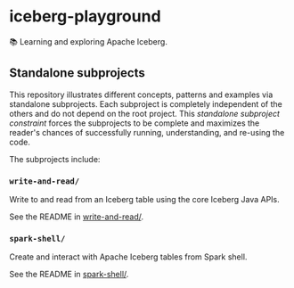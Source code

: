 # iceberg-playground

📚 Learning and exploring Apache Iceberg.


## Standalone subprojects

This repository illustrates different concepts, patterns and examples via standalone subprojects. Each subproject is
completely independent of the others and do not depend on the root project. This _standalone subproject constraint_
forces the subprojects to be complete and maximizes the reader's chances of successfully running, understanding, and
re-using the code.

The subprojects include:


### `write-and-read/`

Write to and read from an Iceberg table using the core Iceberg Java APIs.

See the README in [write-and-read/](write-and-read/).


### `spark-shell/`

Create and interact with Apache Iceberg tables from Spark shell.

See the README in [spark-shell/](spark-shell/).
